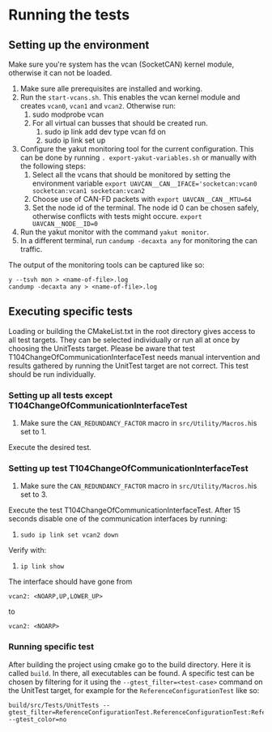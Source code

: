 # Running the tests

## Setting up the environment

Make sure you're system has the vcan (SocketCAN) kernel module, otherwise it can not be loaded.

1. Make sure alle prerequisites are installed and working.
2. Run the `start-vcans.sh`. This enables the vcan kernel module and creates `vcan0`, `vcan1` and `vcan2`. Otherwise
   run:
    1. sudo modprobe vcan
    2. For all virtual can busses that should be created run.
        1. sudo ip link add dev <name-of-can-bus> type vcan fd on
        2. sudo ip link set up <name-of-can-bus>
3. Configure the yakut monitoring tool for the current configuration. This can be done by
   running `. export-yakut-variables.sh`
   or manually with the following steps:
    1. Select all the vcans that should be monitored by setting the environment variable
       `export UAVCAN__CAN__IFACE='socketcan:vcan0 socketcan:vcan1 socketcan:vcan2`
    2. Choose use of CAN-FD packets with `export UAVCAN__CAN__MTU=64`
    3. Set the node id of the terminal. The node id 0 can be chosen safely, otherwise conflicts with tests might occure.
       `export UAVCAN__NODE__ID=0`
4. Run the yakut monitor with the command `yakut monitor`.
5. In a different terminal, run `candump -decaxta any` for monitoring the can traffic.

The output of the monitoring tools can be captured like so:

```text
y --tsvh mon > <name-of-file>.log
candump -decaxta any > <name-of-file>.log
```

## Executing specific tests

Loading or building the CMakeList.txt in the root directory gives access to all test targets. They can be selected
individually or
run all at once by choosing the UnitTests target. Please be aware that test T104ChangeOfCommunicationInterfaceTest needs
manual
intervention and results gathered by running the UnitTest target are not correct. This test should be run individually.

### Setting up all tests except T104ChangeOfCommunicationInterfaceTest

1. Make sure the `CAN_REDUNDANCY_FACTOR` macro in `src/Utility/Macros.h`is set to 1.

Execute the desired test.

### Setting up test T104ChangeOfCommunicationInterfaceTest

1. Make sure the `CAN_REDUNDANCY_FACTOR` macro in `src/Utility/Macros.h`is set to 3.

Execute the test T104ChangeOfCommunicationInterfaceTest. After 15 seconds disable one of the communication interfaces by
running:

1. `sudo ip link set vcan2 down`

Verify with:

1. `ip link show`

The interface should have gone from

```text
vcan2: <NOARP,UP,LOWER_UP>
```

to

```text
vcan2: <NOARP>
```

### Running specific test

After building the project using cmake go to the build directory. Here it is called `build`. In there, all executables
can be found.
A specific test can be chosen by filtering for it using the `--gtest_filter=<test-case>` command on the UnitTest target,
for example for the `ReferenceConfigurationTest` like so:

```text
build/src/Tests/UnitTests --gtest_filter=ReferenceConfigurationTest.ReferenceConfigurationTest:ReferenceConfigurationTest/*.ReferenceConfigurationTest:ReferenceConfigurationTest.ReferenceConfigurationTest/*:*/ReferenceConfigurationTest.ReferenceConfigurationTest/*:*/ReferenceConfigurationTest/*.ReferenceConfigurationTest --gtest_color=no
```
